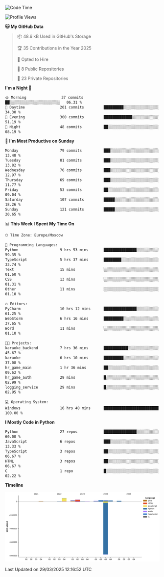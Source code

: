 <!--START_SECTION:waka-->
![Code Time](http://img.shields.io/badge/Code%20Time-642%20hrs%2019%20mins-blue)

![Profile Views](http://img.shields.io/badge/Profile%20Views-1-blue)

**🐱 My GitHub Data** 

> 📦 48.6 kB Used in GitHub's Storage 
 > 
> 🏆 35 Contributions in the Year 2025
 > 
> 💼 Opted to Hire
 > 
> 📜 8 Public Repositories 
 > 
> 🔑 23 Private Repositories 
 > 
**I'm a Night 🦉** 

```text
🌞 Morning                37 commits          ██░░░░░░░░░░░░░░░░░░░░░░░   06.31 % 
🌆 Daytime                201 commits         █████████░░░░░░░░░░░░░░░░   34.30 % 
🌃 Evening                300 commits         █████████████░░░░░░░░░░░░   51.19 % 
🌙 Night                  48 commits          ██░░░░░░░░░░░░░░░░░░░░░░░   08.19 % 
```
📅 **I'm Most Productive on Sunday** 

```text
Monday                   79 commits          ███░░░░░░░░░░░░░░░░░░░░░░   13.48 % 
Tuesday                  81 commits          ███░░░░░░░░░░░░░░░░░░░░░░   13.82 % 
Wednesday                76 commits          ███░░░░░░░░░░░░░░░░░░░░░░   12.97 % 
Thursday                 69 commits          ███░░░░░░░░░░░░░░░░░░░░░░   11.77 % 
Friday                   53 commits          ██░░░░░░░░░░░░░░░░░░░░░░░   09.04 % 
Saturday                 107 commits         █████░░░░░░░░░░░░░░░░░░░░   18.26 % 
Sunday                   121 commits         █████░░░░░░░░░░░░░░░░░░░░   20.65 % 
```


📊 **This Week I Spent My Time On** 

```text
🕑︎ Time Zone: Europe/Moscow

💬 Programming Languages: 
Python                   9 hrs 53 mins       ███████████████░░░░░░░░░░   59.35 % 
TypeScript               5 hrs 37 mins       ████████░░░░░░░░░░░░░░░░░   33.74 % 
Text                     15 mins             ░░░░░░░░░░░░░░░░░░░░░░░░░   01.60 % 
CSS                      13 mins             ░░░░░░░░░░░░░░░░░░░░░░░░░   01.31 % 
Other                    11 mins             ░░░░░░░░░░░░░░░░░░░░░░░░░   01.10 % 

🔥 Editors: 
PyCharm                  10 hrs 12 mins      ███████████████░░░░░░░░░░   61.25 % 
WebStorm                 6 hrs 16 mins       █████████░░░░░░░░░░░░░░░░   37.65 % 
Word                     11 mins             ░░░░░░░░░░░░░░░░░░░░░░░░░   01.10 % 

🐱‍💻 Projects: 
karaoke_backend          7 hrs 36 mins       ███████████░░░░░░░░░░░░░░   45.67 % 
karaoke                  6 hrs 10 mins       █████████░░░░░░░░░░░░░░░░   37.08 % 
hr_game_main             1 hr 36 mins        ██░░░░░░░░░░░░░░░░░░░░░░░   09.62 % 
hr_game_auth             29 mins             █░░░░░░░░░░░░░░░░░░░░░░░░   02.99 % 
logging_service          29 mins             █░░░░░░░░░░░░░░░░░░░░░░░░   02.95 % 

💻 Operating System: 
Windows                  16 hrs 40 mins      █████████████████████████   100.00 % 
```

**I Mostly Code in Python** 

```text
Python                   27 repos            ███████████████░░░░░░░░░░   60.00 % 
JavaScript               6 repos             ███░░░░░░░░░░░░░░░░░░░░░░   13.33 % 
TypeScript               3 repos             ██░░░░░░░░░░░░░░░░░░░░░░░   06.67 % 
HTML                     3 repos             ██░░░░░░░░░░░░░░░░░░░░░░░   06.67 % 
C                        1 repo              █░░░░░░░░░░░░░░░░░░░░░░░░   02.22 % 
```



**Timeline**

![Lines of Code chart](https://raw.githubusercontent.com/adlemx/adlemx/main/assets/bar_graph.png)


 Last Updated on 29/03/2025 12:16:52 UTC
<!--END_SECTION:waka-->
